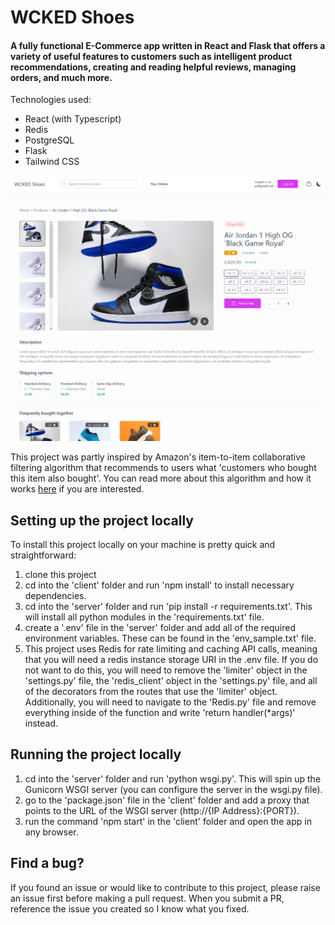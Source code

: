 # WCKED Shoes

#### A fully functional E-Commerce app written in React and Flask that offers a variety of useful features to customers such as intelligent product recommendations, creating and reading helpful reviews, managing orders, and much more.

Technologies used:
- React (with Typescript)
- Redis
- PostgreSQL
- Flask
- Tailwind CSS

![Snippet showing home page](image-1.png)

This project was partly inspired by Amazon's item-to-item collaborative filtering algorithm that recommends to users what 'customers who bought this item
also bought'. You can read more about this algorithm and how it works <a href="https://www.cs.umd.edu/~samir/498/Amazon-Recommendations.pdf">here</a> if
you are interested.

## Setting up the project locally

To install this project locally on your machine is pretty quick and straightforward:

1. clone this project
2. cd into the 'client' folder and run 'npm install' to install necessary dependencies.
3. cd into the 'server' folder and run 'pip install -r requirements.txt'. This will install all python modules in the 'requirements.txt' file.
4. create a '.env' file in the 'server' folder and add all of the required environment variables. These can be found in the 'env_sample.txt' file.
5. This project uses Redis for rate limiting and caching API calls, meaning that you will need a redis instance storage URI in the .env file.
   If you do not want to do this, you will need to remove the 'limiter' object in the 'settings.py' file, the 'redis_client' object in the 'settings.py'
   file, and all of the decorators from the routes that use the 'limiter' object. Additionally, you will need to navigate to the 'Redis.py' file and
   remove everything inside of the function and write 'return handler(*args)' instead.

## Running the project locally

1. cd into the 'server' folder and run 'python wsgi.py'. This will spin up the Gunicorn WSGI server (you can configure the server in the wsgi.py file).
2. go to the 'package.json' file in the 'client' folder and add a proxy that points to the URL of the WSGI server (http://{IP Address}:{PORT}).
3. run the command 'npm start' in the 'client' folder and open the app in any browser.

## Find a bug?

If you found an issue or would like to contribute to this project, please raise an issue first before making a pull request. When you submit a PR, reference the issue you created so I know what you fixed.
